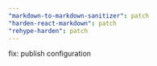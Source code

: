 ```yaml
---
"markdown-to-markdown-sanitizer": patch
"harden-react-markdown": patch
"rehype-harden": patch
---
```


fix: publish configuration

